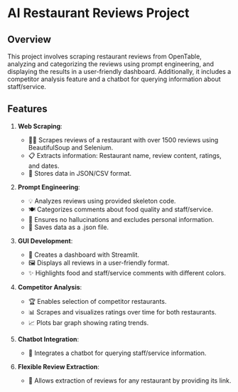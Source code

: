 # AI Restaurant Reviews Project

## Overview
This project involves scraping restaurant reviews from OpenTable, analyzing and categorizing the reviews using prompt engineering, and displaying the results in a user-friendly dashboard. Additionally, it includes a competitor analysis feature and a chatbot for querying information about staff/service.

## Features
1. **Web Scraping**:
   - 🕵️‍♂️ Scrapes reviews of a restaurant with over 1500 reviews using BeautifulSoup and Selenium.
   - 📋 Extracts information: Restaurant name, review content, ratings, and dates.
   - 💾 Stores data in JSON/CSV format.

2. **Prompt Engineering**:
   - 💡 Analyzes reviews using provided skeleton code.
   - 🍽️ Categorizes comments about food quality and staff/service.
   - 🚫 Ensures no hallucinations and excludes personal information.
   - 📁 Saves data as a .json file.

3. **GUI Development**:
   - 🌟 Creates a dashboard with Streamlit.
   - 🖼️ Displays all reviews in a user-friendly format.
   - ✨ Highlights food and staff/service comments with different colors.

4. **Competitor Analysis**:
   - 🏆 Enables selection of competitor restaurants.
   - 📊 Scrapes and visualizes ratings over time for both restaurants.
   - 📈 Plots bar graph showing rating trends.

5. **Chatbot Integration**:
   - 🤖 Integrates a chatbot for querying staff/service information.

6. **Flexible Review Extraction**:
   - 🔗 Allows extraction of reviews for any restaurant by providing its link.
